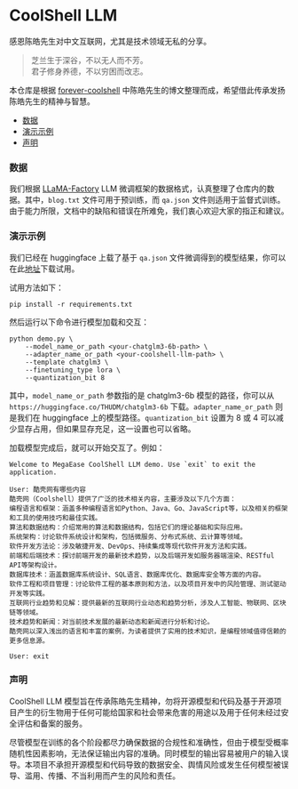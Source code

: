 # CoolShell LLM <!-- omit from toc -->

感恩陈皓先生对中文互联网，尤其是技术领域无私的分享。

> 芝兰生于深谷，不以无人而不芳。   
> 君子修身养德，不以穷困而改志。

本仓库是根据 [forever-coolshell](https://github.com/soulteary/forever-coolshell) 中陈皓先生的博文整理而成，希望借此传承发扬陈皓先生的精神与智慧。

- [数据](#数据)
- [演示示例](#演示示例)
- [声明](#声明)


### 数据

我们根据 [LLaMA-Factory](https://github.com/hiyouga/LLaMA-Factory) LLM 微调框架的数据格式，认真整理了仓库内的数据。其中，`blog.txt` 文件可用于预训练，而 `qa.json` 文件则适用于监督式训练。由于能力所限，文档中的缺陷和错误在所难免，我们衷心欢迎大家的指正和建议。


### 演示示例

我们已经在 huggingface 上载了基于 `qa.json` 文件微调得到的模型结果，你可以在此[地址]()下载试用。

试用方法如下：
```
pip install -r requirements.txt
```

然后运行以下命令进行模型加载和交互：
```
python demo.py \
    --model_name_or_path <your-chatglm3-6b-path> \
    --adapter_name_or_path <your-coolshell-llm-path> \
    --template chatglm3 \
    --finetuning_type lora \
    --quantization_bit 8
```

其中，`model_name_or_path` 参数指的是 chatglm3-6b 模型的路径，你可以从 `https://huggingface.co/THUDM/chatglm3-6b` 下载。`adapter_name_or_path` 则是我们在 huggingface 上的模型路径。`quantization_bit` 设置为 8 或 4 可以减少显存占用，但如果显存充足，这一设置也可以省略。

加载模型完成后，就可以开始交互了。例如：
```
Welcome to MegaEase CoolShell LLM demo. Use `exit` to exit the application.

User: 酷壳网有哪些内容
酷壳网（Coolshell）提供了广泛的技术相关内容，主要涉及以下几个方面：
编程语言和框架：涵盖多种编程语言如Python、Java、Go、JavaScript等，以及相关的框架和工具的使用技巧和最佳实践。
算法和数据结构：介绍常用的算法和数据结构，包括它们的理论基础和实际应用。
系统架构：讨论软件系统设计和架构，包括微服务、分布式系统、云计算等领域。
软件开发方法论：涉及敏捷开发、DevOps、持续集成等现代软件开发方法和实践。
前端和后端技术：探讨前端开发的最新技术趋势，以及后端开发如服务器端渲染、RESTful API等架构设计。
数据库技术：涵盖数据库系统设计、SQL语言、数据库优化、数据库安全等方面的内容。
软件工程和项目管理：讨论软件工程的基本原则和方法，以及项目开发中的风险管理、测试驱动开发等实践。
互联网行业趋势和见解：提供最新的互联网行业动态和趋势分析，涉及人工智能、物联网、区块链等领域。
技术趋势和新闻：对当前技术发展的最新动态和新闻进行分析和讨论。
酷壳网以深入浅出的语言和丰富的案例，为读者提供了实用的技术知识，是编程领域值得信赖的更多信息源。

User: exit
```


### 声明

CoolShell LLM 模型旨在传承陈皓先生精神，勿将开源模型和代码及基于开源项目产生的衍生物用于任何可能给国家和社会带来危害的用途以及用于任何未经过安全评估和备案的服务。

尽管模型在训练的各个阶段都尽力确保数据的合规性和准确性，但由于模型受概率随机性因素影响，无法保证输出内容的准确。同时模型的输出容易被用户的输入误导。本项目不承担开源模型和代码导致的数据安全、舆情风险或发生任何模型被误导、滥用、传播、不当利用而产生的风险和责任。

